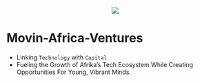 <p align="center">
<img src="https://user-images.githubusercontent.com/65861136/230257880-1fad9af6-041d-469d-a933-983ab1ac1ad3.png">
</p>

# Movin-Africa-Ventures

- Linking ```Technology``` with ```Capital```
- Fueling the Growth of Afrika’s Tech Ecosystem While Creating Opportunities For Young, Vibrant Minds.
